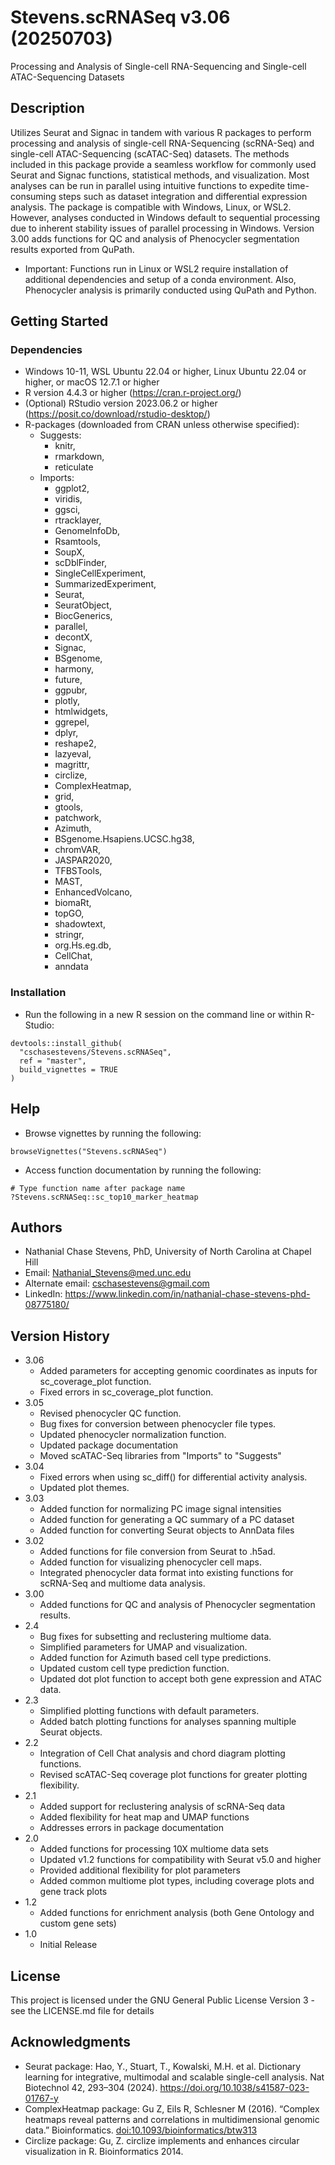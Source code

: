 # Stevens.scRNASeq v3.06 (20250703)

Processing and Analysis of Single-cell RNA-Sequencing and Single-cell ATAC-Sequencing Datasets

## Description

Utilizes Seurat and Signac in tandem with various R packages to perform processing and analysis of single-cell RNA-Sequencing (scRNA-Seq) and single-cell ATAC-Sequencing (scATAC-Seq) datasets.    The methods included in this package provide a seamless workflow for commonly used Seurat and Signac functions, statistical methods, and visualization.    Most analyses can be run in parallel using intuitive functions to expedite time-consuming steps such as dataset integration and differential expression analysis.    The package is compatible with Windows, Linux, or WSL2. However, analyses conducted in Windows default to sequential processing due to inherent stability issues of parallel processing in Windows.    Version 3.00 adds functions for QC and analysis of Phenocycler segmentation results exported from QuPath.

* Important: Functions run in Linux or WSL2 require installation of additional dependencies and setup of a conda environment. Also, Phenocycler analysis is primarily conducted using QuPath and Python.

## Getting Started

### Dependencies
* Windows 10-11, WSL Ubuntu 22.04 or higher, Linux Ubuntu 22.04 or higher, or macOS 12.7.1 or higher
* R version 4.4.3 or higher (https://cran.r-project.org/)
* (Optional) RStudio version 2023.06.2 or higher (https://posit.co/download/rstudio-desktop/)
* R-packages (downloaded from CRAN unless otherwise specified):
    * Suggests: 
        * knitr,
        * rmarkdown,
        * reticulate
    * Imports: 
        * ggplot2,
        * viridis,
        * ggsci,
        * rtracklayer,
        * GenomeInfoDb,
        * Rsamtools,
        * SoupX,
        * scDblFinder,
        * SingleCellExperiment,
        * SummarizedExperiment,
        * Seurat,
        * SeuratObject,
        * BiocGenerics,
        * parallel,
        * decontX,
        * Signac,
        * BSgenome,
        * harmony,
        * future,
        * ggpubr,
        * plotly,
        * htmlwidgets,
        * ggrepel,
        * dplyr,
        * reshape2,
        * lazyeval,
        * magrittr,
        * circlize,
        * ComplexHeatmap,
        * grid,
        * gtools,
        * patchwork,
        * Azimuth,
        * BSgenome.Hsapiens.UCSC.hg38,
        * chromVAR,
        * JASPAR2020,
        * TFBSTools,
        * MAST,
        * EnhancedVolcano,
        * biomaRt,
        * topGO,
        * shadowtext,
        * stringr,
        * org.Hs.eg.db,
        * CellChat,
        * anndata

### Installation
* Run the following in a new R session on the command line or within R-Studio:

```
devtools::install_github(
  "cschasestevens/Stevens.scRNASeq", 
  ref = "master", 
  build_vignettes = TRUE
)
```

## Help
* Browse vignettes by running the following:

```
browseVignettes("Stevens.scRNASeq")
```

* Access function documentation by running the following:

```
# Type function name after package name
?Stevens.scRNASeq::sc_top10_marker_heatmap
```

## Authors

* Nathanial Chase Stevens, PhD, University of North Carolina at Chapel Hill
* Email: Nathanial_Stevens@med.unc.edu
* Alternate email: cschasestevens@gmail.com
* LinkedIn: https://www.linkedin.com/in/nathanial-chase-stevens-phd-08775180/

## Version History
* 3.06
    * Added parameters for accepting genomic coordinates as inputs for sc_coverage_plot function.
    * Fixed errors in sc_coverage_plot function.
* 3.05
    * Revised phenocycler QC function.
    * Bug fixes for conversion between phenocycler file types.
    * Updated phenocycler normalization function.
    * Updated package documentation
    * Moved scATAC-Seq libraries from "Imports" to "Suggests"
* 3.04
    * Fixed errors when using sc_diff() for differential activity analysis.
    * Updated plot themes.
* 3.03
    * Added function for normalizing PC image signal intensities
    * Added function for generating a QC summary of a PC dataset
    * Added function for converting Seurat objects to AnnData files
* 3.02
    * Added functions for file conversion from Seurat to .h5ad.
    * Added function for visualizing phenocycler cell maps.
    * Integrated phenocycler data format into existing functions for scRNA-Seq and multiome data analysis.
* 3.00
    * Added functions for QC and analysis of Phenocycler segmentation results.
* 2.4
    * Bug fixes for subsetting and reclustering multiome data.
    * Simplified parameters for UMAP and visualization.
    * Added function for Azimuth based cell type predictions.
    * Updated custom cell type prediction function.
    * Updated dot plot function to accept both gene expression and ATAC data.
* 2.3
    * Simplified plotting functions with default parameters.
    * Added batch plotting functions for analyses spanning multiple Seurat objects.
* 2.2
    * Integration of Cell Chat analysis and chord diagram plotting functions.
    * Revised scATAC-Seq coverage plot functions for greater plotting flexibility.
* 2.1
    * Added support for reclustering analysis of scRNA-Seq data
    * Added flexibility for heat map and UMAP functions
    * Addresses errors in package documentation
* 2.0
    * Added functions for processing 10X multiome data sets
    * Updated v1.2 functions for compatibility with Seurat v5.0 and higher
    * Provided additional flexibility for plot parameters
    * Added common multiome plot types, including coverage plots and gene track plots
* 1.2
    * Added functions for enrichment analysis (both Gene Ontology and custom gene sets)
* 1.0
    * Initial Release

## License

This project is licensed under the GNU General Public License Version 3 - see the LICENSE.md file for details

## Acknowledgments

* Seurat package: Hao, Y., Stuart, T., Kowalski, M.H. et al. Dictionary learning for integrative, multimodal and scalable single-cell analysis. Nat Biotechnol 42, 293–304 (2024). https://doi.org/10.1038/s41587-023-01767-y
* ComplexHeatmap package: Gu Z, Eils R, Schlesner M (2016). “Complex heatmaps reveal patterns and correlations in multidimensional genomic data.” Bioinformatics. <doi:10.1093/bioinformatics/btw313>
* Circlize package: Gu, Z. circlize implements and enhances circular visualization in R. Bioinformatics 2014.
